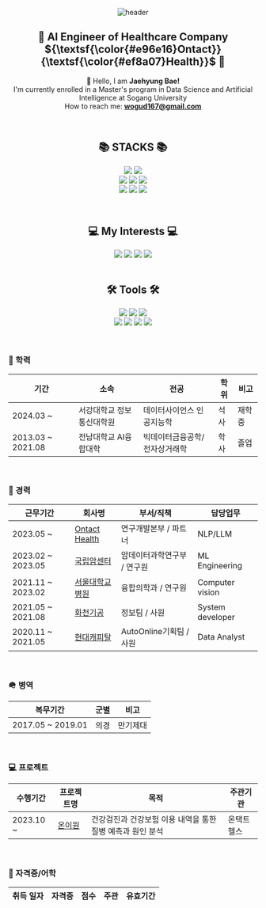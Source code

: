 
<div align="center">

![header](https://capsule-render.vercel.app/api?type=waving&color=gradient&customColorList=28&text=Welcome%20to%20Jaehyung's%20GitHub%20👋&animation=twinkling&fontSize=40&fontAlignY=40&fontAlign=50&height=250)


## 💁 AI Engineer of Healthcare Company ${\textsf{\color{#e96e16}Ontact}}{\textsf{\color{#ef8a07}Health}}$ 💁
👋 Hello, I am **Jaehyung Bae!**<br> 
 I'm currently enrolled in a Master's program in Data Science and Artificial Intelligence at Sogang University<br>
 How to reach me: **wogud167@gmail.com**<br> 
</div>

<br>
<div align=center><h2>📚 STACKS 📚</h2></div>
<div align=center>
<p>
  <img src="https://img.shields.io/badge/python-4584b6?style=for-the-badge&logo=python&logoColor=white"> <img src="https://img.shields.io/badge/Python-Tensorflow/Pytorch/Scikit-learn/Pandas"> 
  <br/>
  <img src="https://img.shields.io/badge/docker-0db7ed?style=for-the-badge&logo=docker&logoColor=white"> 
  <img src="https://img.shields.io/badge/aws-FF9900?style=for-the-badge&logo=amazonaws&logoColor=white"> 
  <img src="https://img.shields.io/badge/gitlab%20CI-181717?style=for-the-badge&logo=gitlab&logoColor=white">
  <br/>
  <img src="https://img.shields.io/badge/triton inference server-76B900?style=for-the-badge&logo=nvidia&logoColor=white"> 
  <img src="https://img.shields.io/badge/mysql-4479A1?style=for-the-badge&logo=mysql&logoColor=white"> 
  <img src="https://img.shields.io/badge/MSSQL-DD0031?style=for-the-badge&logo=redis&logoColor=white"> 
 <p>
</div>	
<br>

<div align=center><h2>💻 My Interests 💻 </h2></div>	

<div align=center>  
  <img src="https://img.shields.io/badge/AI engineering-FF6F00?style=for-the-badge"> 
  <img src="https://img.shields.io/badge/Multi-modal deeplearning-d9ead3?style=for-the-badge"> 
  <img src="https://img.shields.io/badge/LLM/BERT-d9ead3?style=for-the-badge"> 
  <img src="https://img.shields.io/badge/Computer vision-d9ead3?style=for-the-badge"> 
</div>	
<br>

<div align=center><h2>🛠 Tools 🛠</h2></div>
<div align=center>
<p>
  <img src="https://img.shields.io/badge/Ubuntu-E95420?style=for-the-badge&logo=Ubuntu&logoColor=white">
  <img src="https://img.shields.io/badge/cent os-002260?style=for-the-badge&logo=centos&logoColor=white">
  <img src="https://img.shields.io/badge/Windows-0078D6?style=for-the-badge&logo=Windows&logoColor=white">
  <br/>  
  <img src="https://img.shields.io/badge/Visual%20Studio%20Code-0078d7?style=for-the-badge&logo=visualstudiocode&logoColor=white"/>
  <img src="https://img.shields.io/badge/jupyter-FA0F00?style=for-the-badge&logo=jupyter&logoColor=white"/>
  <img src="https://img.shields.io/badge/github-121011?style=for-the-badge&logo=github&logoColor=white"/>
  <img src="https://img.shields.io/badge/Slack-E34F26?style=for-the-badge&logo=HTML5&logoColor=white"/>
 <p>
</div>
<br>

### 📝 학력
|기간|소속|전공|학위|비고|
|-|-|-|-|-|
|2024.03 ~ |서강대학교 정보통신대학원|데이터사이언스 인공지능학|석사|재학중|
|2013.03 ~ 2021.08|전남대학교 AI융합대학    |빅데이터금융공학/전자상거래학|학사|졸업|
<br>

### 🏫 경력
|근무기간|회사명|부서/직책|담당업무|
|-|-|-|-|
|2023.05 ~ |[Ontact Health](https://www.ontacthealth.com/)|연구개발본부 / 파트너|NLP/LLM|
|2023.02 ~ 2023.05|[국립암센터](https://www.ncc.re.kr/main.ncc?uri=uniResearch&in_dept_nm=RCDS#g03/)|암데이터과학연구부 / 연구원|ML Engineering |
|2021.11 ~ 2023.02|[서울대학교병원](https://icmit.snuh.org/)|융합의학과 / 연구원|Computer vision|
|2021.05 ~ 2021.08|[화천기공](https://www.hwacheon.com/ko/main.do/)|정보팀 / 사원|System developer|
|2020.11 ~ 2021.05|[현대캐피탈](https://www.hyundaicapital.com/main/main/CPMNMN0101.hc/)|AutoOnline기획팀 / 사원|Data Analyst|
<br>

### 🪖 병역
|복무기간|군별|비고|
|-|-|-|
|2017.05 ~ 2019.01|의경|만기제대

<br/>

### 💻 프로젝트
|수행기간|프로젝트명|목적|주관기관|
|-|-|-|-|
|2023.10 ~ |[온이원](https://github.com/Jerry1772/Jerry1772/blob/main/assets/onione.md)|건강검진과 건강보험 이용 내역을 통한 질병 예측과 원인 분석|온택트헬스|


<br>

### 📜 자격증/어학
|취득 일자|자격증|점수|주관|유효기간|
|-|-|-|-|-|

<br>

